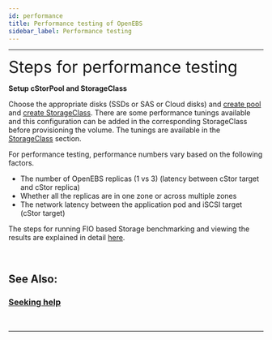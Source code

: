 ```yaml
---
id: performance
title: Performance testing of OpenEBS
sidebar_label: Performance testing
---
```

------

<font size="6">Steps for performance testing</font> 

**Setup cStorPool and StorageClass**

Choose the appropriate disks (SSDs or SAS or Cloud disks) and [create pool](/v180/docs/next/ugcstor.html#creating-cStor-storage-pools)  and [create StorageClass](/v180/docs/next/ugcstor.html#creating-cStor-storage-class).  There are some performance tunings available and this configuration can be added in the corresponding StorageClass before provisioning the volume. The tunings are available in the [StorageClass](/v180/docs/next/ugcstor.html#setting-performance-tunings) section. 

For performance testing, performance numbers vary based on the following factors.

- The number of OpenEBS replicas (1 vs 3) (latency between cStor target and cStor replica)
- Whether all the replicas are in one zone or across multiple zones
- The network latency between the application pod and iSCSI target (cStor target)

The steps for running FIO based Storage benchmarking and viewing the results are explained in detail [here](https://github.com/openebs/performance-benchmark/tree/master/fio-benchmarks). 


<br>

## See Also:

### [Seeking help](/v180/docs/next/support.html)

<br>

<hr>

<br>

<!-- Hotjar Tracking Code for https://docs.openebs.io -->
<script>
   (function(h,o,t,j,a,r){
       h.hj=h.hj||function(){(h.hj.q=h.hj.q||[]).push(arguments)};
       h._hjSettings={hjid:785693,hjsv:6};
       a=o.getElementsByTagName('head')[0];
       r=o.createElement('script');r.async=1;
       r.src=t+h._hjSettings.hjid+j+h._hjSettings.hjsv;
       a.appendChild(r);
   })(window,document,'https://static.hotjar.com/c/hotjar-','.js?sv=');
</script>


<!-- Global site tag (gtag.js) - Google Analytics -->
<script async src="https://www.googletagmanager.com/gtag/js?id=UA-92076314-12"></script>
<script>
  window.dataLayer = window.dataLayer || [];
  function gtag(){dataLayer.push(arguments);}
  gtag('js', new Date());

  gtag('config', 'UA-92076314-12');
</script>
